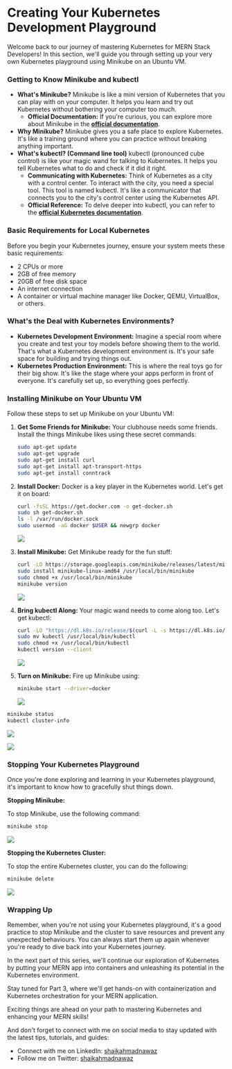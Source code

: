 # Creating Your Kubernetes Development Playground

Welcome back to our journey of mastering Kubernetes for MERN Stack Developers! In this section, we'll guide you through setting up your very own Kubernetes playground using Minikube on an Ubuntu VM.

### **Getting to Know Minikube and kubectl**

- **What's Minikube?** Minikube is like a mini version of Kubernetes that you can play with on your computer. It helps you learn and try out Kubernetes without bothering your computer too much.
  - **Official Documentation:** If you're curious, you can explore more about Minikube in the [**official documentation**](https://minikube.sigs.k8s.io/docs/start).
- **Why Minikube?** Minikube gives you a safe place to explore Kubernetes. It's like a training ground where you can practice without breaking anything important.
- **What's kubectl? (Command line tool)** kubectl (pronounced cube control) is like your magic wand for talking to Kubernetes. It helps you tell Kubernetes what to do and check if it did it right.
  - **Communicating with Kubernetes:** Think of Kubernetes as a city with a control center. To interact with the city, you need a special tool. This tool is named kubectl. It's like a communicator that connects you to the city's control center using the Kubernetes API.
  - **Official Reference:** To delve deeper into kubectl, you can refer to the [**official Kubernetes documentation**](https://kubernetes.io/docs/reference/kubectl).

### **Basic Requirements for Local Kubernetes**

Before you begin your Kubernetes journey, ensure your system meets these basic requirements:

- 2 CPUs or more
- 2GB of free memory
- 20GB of free disk space
- An internet connection
- A container or virtual machine manager like Docker, QEMU, VirtualBox, or others.

### **What's the Deal with Kubernetes Environments?**

- **Kubernetes Development Environment:** Imagine a special room where you create and test your toy models before showing them to the world. That's what a Kubernetes development environment is. It's your safe space for building and trying things out.
- **Kubernetes Production Environment:** This is where the real toys go for their big show. It's like the stage where your apps perform in front of everyone. It's carefully set up, so everything goes perfectly.

### **Installing Minikube on Your Ubuntu VM**

Follow these steps to set up Minikube on your Ubuntu VM:

1. **Get Some Friends for Minikube:** Your clubhouse needs some friends. Install the things Minikube likes using these secret commands:

   ```bash
   sudo apt-get update
   sudo apt-get upgrade
   sudo apt-get install curl
   sudo apt-get install apt-transport-https
   sudo apt-get install conntrack
   ```

2. **Install Docker:** Docker is a key player in the Kubernetes world. Let's get it on board:

   ```bash
   curl -fsSL https://get.docker.com -o get-docker.sh
   sudo sh get-docker.sh
   ls -l /var/run/docker.sock
   sudo usermod -aG docker $USER && newgrp docker
   ```

   ![](https://cdn.hashnode.com/res/hashnode/image/upload/v1691770584523/5f9886e1-5da1-470b-817e-67b3264a0cb6.png)

3. **Install Minikube:** Get Minikube ready for the fun stuff:

   ```bash
   curl -LO https://storage.googleapis.com/minikube/releases/latest/minikube-linux-amd64
   sudo install minikube-linux-amd64 /usr/local/bin/minikube
   sudo chmod +x /usr/local/bin/minikube
   minikube version
   ```

   ![](https://cdn.hashnode.com/res/hashnode/image/upload/v1691770722927/76fcee6a-c114-4243-a777-791880c2e924.png)

4. **Bring kubectl Along:** Your magic wand needs to come along too. Let's get kubectl:

   ```bash
   curl -LO "https://dl.k8s.io/release/$(curl -L -s https://dl.k8s.io/release/stable.txt)/bin/linux/amd64/kubectl"
   sudo mv kubectl /usr/local/bin/kubectl
   sudo chmod +x /usr/local/bin/kubectl
   kubectl version --client
   ```

   ![](https://cdn.hashnode.com/res/hashnode/image/upload/v1691770835089/998f16cf-594e-4be8-a0b0-e16d33c576e8.png)

5. **Turn on Minikube:** Fire up Minikube using:

   ```bash
   minikube start --driver=docker
   ```

   ![](https://cdn.hashnode.com/res/hashnode/image/upload/v1691771001964/84c65d35-0dae-4a9e-87e1-aec3e2dfff3b.png)

```bash
minikube status
kubectl cluster-info
```

![](https://cdn.hashnode.com/res/hashnode/image/upload/v1691771099828/545354b1-820d-4fc1-9e09-4a8148f6e3cf.png)

![](https://cdn.hashnode.com/res/hashnode/image/upload/v1691771669465/20fbf2a9-8059-4dba-8d72-42a2a4604b1a.png)

### **Stopping Your Kubernetes Playground**

Once you're done exploring and learning in your Kubernetes playground, it's important to know how to gracefully shut things down.

**Stopping Minikube:**

To stop Minikube, use the following command:

```bash
minikube stop
```

![](https://cdn.hashnode.com/res/hashnode/image/upload/v1691771562045/bd9741a6-a9a2-4c0a-9693-ad4b813b903f.png)

**Stopping the Kubernetes Cluster:**

To stop the entire Kubernetes cluster, you can do the following:

```bash
minikube delete
```

![](https://cdn.hashnode.com/res/hashnode/image/upload/v1691771653003/ece4bbc2-b29e-48ea-80a7-ae85b8523d1c.png)

### **Wrapping Up**

Remember, when you're not using your Kubernetes playground, it's a good practice to stop Minikube and the cluster to save resources and prevent any unexpected behaviours. You can always start them up again whenever you're ready to dive back into your Kubernetes journey.

In the next part of this series, we'll continue our exploration of Kubernetes by putting your MERN app into containers and unleashing its potential in the Kubernetes environment.

Stay tuned for Part 3, where we'll get hands-on with containerization and Kubernetes orchestration for your MERN application.

Exciting things are ahead on your path to mastering Kubernetes and enhancing your MERN skills!

And don't forget to connect with me on social media to stay updated with the latest tips, tutorials, and guides:

- Connect with me on LinkedIn: [shaikahmadnawaz](https://www.linkedin.com/in/shaikahmadnawaz)
- Follow me on Twitter: [shaikahmadnawaz](https://twitter.com/shaikahmadnawaz)
